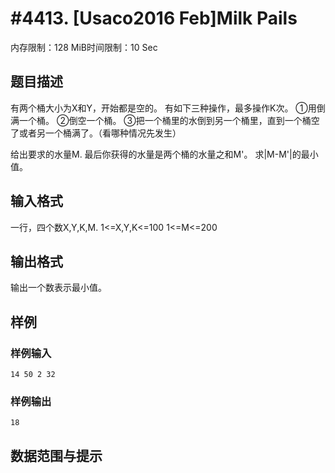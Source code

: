 # #4413. [Usaco2016 Feb]Milk Pails

内存限制：128 MiB时间限制：10 Sec

## 题目描述

有两个桶大小为X和Y，开始都是空的。
有如下三种操作，最多操作K次。
①用倒满一个桶。
②倒空一个桶。
③把一个桶里的水倒到另一个桶里，直到一个桶空了或者另一个桶满了。（看哪种情况先发生）

给出要求的水量M.
最后你获得的水量是两个桶的水量之和M'。
求|M-M'|的最小值。

## 输入格式

一行，四个数X,Y,K,M.
1<=X,Y,K<=100
1<=M<=200

## 输出格式

输出一个数表示最小值。

## 样例

### 样例输入

    
    14 50 2 32
    

### 样例输出

    
    18
    

## 数据范围与提示
